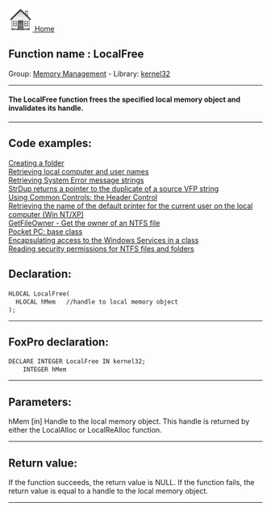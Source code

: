 [<img src="../../images/home.png"> Home ](https://github.com/VFPX/Win32API)  

## Function name : LocalFree
Group: [Memory Management](../../functions_group.md#Memory_Management)  -  Library: [kernel32](../../../libraries.md#kernel32)  
***  


#### The LocalFree function frees the specified local memory object and invalidates its handle.
***  


## Code examples:
[Creating a folder](../../samples/sample_001.md)  
[Retrieving local computer and user names](../../samples/sample_041.md)  
[Retrieving System Error message strings](../../samples/sample_056.md)  
[StrDup returns a pointer to the duplicate of a source VFP string](../../samples/sample_181.md)  
[Using Common Controls: the Header Control](../../samples/sample_298.md)  
[Retrieving the name of the default printer for the current user on the local computer (Win NT/XP)](../../samples/sample_360.md)  
[GetFileOwner - Get the owner of an NTFS file](../../samples/sample_433.md)  
[Pocket PC: base class](../../samples/sample_440.md)  
[Encapsulating access to the Windows Services in a class](../../samples/sample_476.md)  
[Reading security permissions for NTFS files and folders](../../samples/sample_516.md)  

## Declaration:
```foxpro  
HLOCAL LocalFree(
  HLOCAL hMem   //handle to local memory object
);  
```  
***  


## FoxPro declaration:
```foxpro  
DECLARE INTEGER LocalFree IN kernel32;
	INTEGER hMem  
```  
***  


## Parameters:
hMem 
[in] Handle to the local memory object. This handle is returned by either the LocalAlloc or LocalReAlloc function.   
***  


## Return value:
If the function succeeds, the return value is NULL. If the function fails, the return value is equal to a handle to the local memory object.   
***  

